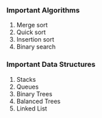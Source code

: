 ### Important Algorithms
1. Merge sort
2. Quick sort
3. Insertion sort
4. Binary search

### Important Data Structures
1. Stacks
2. Queues
3. Binary Trees
4. Balanced Trees
5. Linked List
